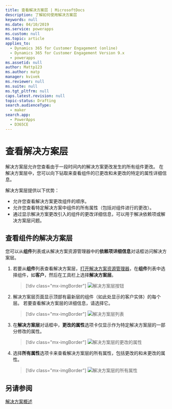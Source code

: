 ```yaml
---
title: 查看解决方案层 | MicrosoftDocs
description: 了解如何使用解决方案层
keywords: null
ms.date: 04/10/2019
ms.service: powerapps
ms.custom: null
ms.topic: article
applies_to:
  - Dynamics 365 for Customer Engagement (online)
  - Dynamics 365 for Customer Engagement Version 9.x
  - powerapps
ms.assetid: null
author: Mattp123
ms.author: matp
manager: kvivek
ms.reviewer: null
ms.suite: null
ms.tgt_pltfrm: null
caps.latest.revision: null
topic-status: Drafting
search.audienceType:
  - maker
search.app:
  - PowerApps
  - D365CE
---
```


# <a name="view-solution-layers"></a>查看解决方案层
解决方案层允许您查看由于一段时间内的解决方案更改发生的所有组件更改。 在解决方案层中，您可以向下钻取来查看组件的已更改和未更改的特定的属性详细信息。 

解决方案层提供以下优势： 
-   允许您查看解决方案更改组件的顺序。 
-   允许您查看特定解决方案中组件的所有属性（包括对组件进行的更改）。 
-   通过显示解决方案更改引入的组件的更改详细信息，可以用于解决依赖项或解决方案层问题。

## <a name="view-the-solution-layers-for-a-component"></a>查看组件的解决方案层
您可以从**组件**列表或从解决方案资源管理器中的**依赖项详细信息**对话框访问解决方案层。 

1. 若要从**组件**列表查看解决方案层，[打开解决方案资源管理器](../model-driven-apps/advanced-navigation.md#solution-explorer)，在**组件**列表中选择组件，如**客户**，然后在工具栏上选择**解决方案层**。 

   > [!div class="mx-imgBorder"] 
   > ![](media/solution-layers-toolbar.png "解决方案层按钮")

2. 解决方案层页面显示顶部有最新层的组件（如此处显示的客户实体）的每个层。 若要查看解决方案层的详细信息，请选择它。 

   > [!div class="mx-imgBorder"] 
   > ![](media/solution-layers-list.png "解决方案层列表")

3. 在**解决方案层**对话框中，**更改的属性**选项卡仅显示作为特定解决方案层的一部分修改的属性。 

   > [!div class="mx-imgBorder"] 
   > ![](media/solution-layers-change-prop.png "解决方案层的更改的属性")

4. 选择**所有属性**选项卡来查看解决方案层的所有属性，包括更改的和未更改的属性。 

   > [!div class="mx-imgBorder"] 
   > ![](media/solution-layers-all-prop.png "解决方案层的所有属性")

## <a name="see-also"></a>另请参阅
[解决方案概述](solutions-overview.md)